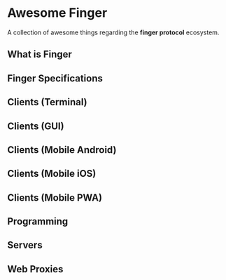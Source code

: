 # Awesome Finger
A collection of awesome things regarding the **finger protocol** ecosystem.

## What is Finger

## Finger Specifications

## Clients (Terminal)

## Clients (GUI)

## Clients (Mobile Android)

## Clients (Mobile iOS)

## Clients (Mobile PWA)

## Programming

## Servers

## Web Proxies
